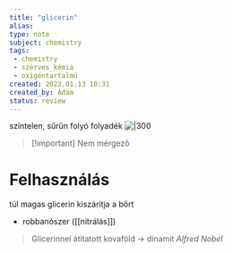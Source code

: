 ```yaml
---
title: "glicerin"
alias: 
type: note
subject: chemistry
tags:
 - chemistry
 - szerves_kémia
 - oxigéntartalmú
created: 2023.01.13 10:31
created_by: Ádám
status: review 
---
```

színtelen, sűrűn folyó folyadék
![|300](https://www.careerstoday.in/images/chemistry/glycerol-formula1.jpg)
>[!important] Nem mérgező

# Felhasználás
túl magas glicerin kiszárítja a bőrt
- robbanószer ([[nitrálás]])
>Glicerinnel átitatott kovaföld → dinamit
>_Alfred Nobel_

